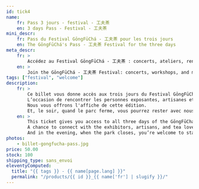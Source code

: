```yaml
---
id: tick4
name:
    fr: Pass 3 jours - festival - 工夫茶
    en: 3 days Pass - Festival - 工夫茶
mini_descr:
    fr: Pass du Festival GōngFūChá - 工夫茶 pour les trois jours
    en: The GōngFūChá's Pass - 工夫茶 Festival for the three days
meta_descr:
    fr: >
        Accédez au Festival GōngFūChá - 工夫茶 : concerts, ateliers, rencontres avec exposants et artisans. Profitez de l’affiche de l’édition et restez après la fermeture du parc pour échanger autour d’un thé.
    en: >
        Join the GōngFūChá - 工夫茶 Festival: concerts, workshops, and meetings with tea artisans and exhibitors. Receive the festival poster and enjoy relaxed moments after the park closes, over a shared cup of tea.
tags: ["festival", "welcome"]
description: 
    fr: >
        Ce billet vous donne accès aux trois jours du Festival GōngFūChá - 工夫茶. L’entrée au Parc aux Bambous, les concerts, ateliers, démonstrations, espaces de rencontre sont inclus.  
        L’occasion de rencontrer les personnes exposantes, artisanes et passionnées qui font vivre le festival.  
        Nous vous offrons l'affiche de cette édition. 
        Et, le soir, quand le parc ferme, vous pourrez rester avec nous.  Discuter, boire un thé, prolonger la journée, sans se presser.
    en: >
        This ticket gives you access to all three days of the GōngFūChá - 工夫茶 Festival.  Entry to the Parc aux Bambous, concerts, workshops, demonstrations, and meeting spaces is all included.  
        A chance to connect with the exhibitors, artisans, and tea lovers who bring the festival to life. We’ll also be offering you this year’s festival poster.  
        And in the evening, when the park closes, you’re welcome to stay a little longer with us — chat, share some tea, let the day wind down gently.
photos:
    - billet-gongfucha-pass.jpg
price: 50.00
stock: 100
shipping_type: sans_envoi
eleventyComputed:
  title: "{{ tags }} - {{ name[page.lang] }}"
  permalink: "/products/{{ id }}_{{ name['fr'] | slugify }}/"
---
```

